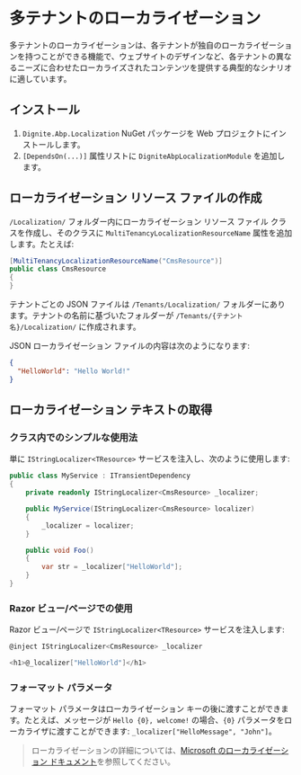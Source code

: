 # 多テナントのローカライゼーション

多テナントのローカライゼーションは、各テナントが独自のローカライゼーションを持つことができる機能で、ウェブサイトのデザインなど、各テナントの異なるニーズに合わせたローカライズされたコンテンツを提供する典型的なシナリオに適しています。

## インストール

1. `Dignite.Abp.Localization` NuGet パッケージを Web プロジェクトにインストールします。
2. `[DependsOn(...)]` 属性リストに `DigniteAbpLocalizationModule` を追加します。

## ローカライゼーション リソース ファイルの作成

`/Localization/` フォルダー内にローカライゼーション リソース ファイル クラスを作成し、そのクラスに `MultiTenancyLocalizationResourceName` 属性を追加します。たとえば:

```csharp
[MultiTenancyLocalizationResourceName("CmsResource")]
public class CmsResource
{
}
```

テナントごとの JSON ファイルは `/Tenants/Localization/` フォルダーにあります。テナントの名前に基づいたフォルダーが `/Tenants/{テナント名}/Localization/` に作成されます。

JSON ローカライゼーション ファイルの内容は次のようになります:

```json
{
  "HelloWorld": "Hello World!"
}
```

## ローカライゼーション テキストの取得

### クラス内でのシンプルな使用法

単に `IStringLocalizer<TResource>` サービスを注入し、次のように使用します:

```csharp
public class MyService : ITransientDependency
{
    private readonly IStringLocalizer<CmsResource> _localizer;

    public MyService(IStringLocalizer<CmsResource> localizer)
    {
        _localizer = localizer;
    }

    public void Foo()
    {
        var str = _localizer["HelloWorld"];
    }
}
```

### Razor ビュー/ページでの使用

Razor ビュー/ページで `IStringLocalizer<TResource>` サービスを注入します:

```csharp
@inject IStringLocalizer<CmsResource> _localizer

<h1>@_localizer["HelloWorld"]</h1>
```

### フォーマット パラメータ

フォーマット パラメータはローカライゼーション キーの後に渡すことができます。たとえば、メッセージが `Hello {0}, welcome!` の場合、`{0}` パラメータをローカライザに渡すことができます: `_localizer["HelloMessage", "John"]`。

> ローカライゼーションの詳細については、[Microsoft のローカライゼーション ドキュメント](https://docs.microsoft.com/en-us/aspnet/core/fundamentals/localization)を参照してください。
